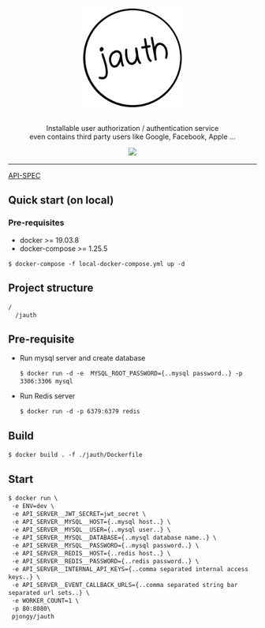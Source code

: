 <div align="center">
  <br/>
  <img src="./docs/image/jauth-logo.png" width="200"/>
  <br/>
  <br/>
  <p>
    Installable user authorization / authentication service  <br/>
    even contains third party users like Google, Facebook, Apple ...  
  </p>
  <p>
    <a href="https://github.com/pjongy/jauth/blob/master/LICENSE">
      <img src="https://img.shields.io/badge/license-MIT-blue.svg"/>
    </a>
  </p>
</div>


---
[API-SPEC](./jauth/README.md)

## Quick start (on local)

### Pre-requisites
- docker >= 19.03.8
- docker-compose >= 1.25.5

```
$ docker-compose -f local-docker-compose.yml up -d
```

## Project structure
```
/
  /jauth
```


## Pre-requisite
- Run mysql server and create database
    ```
    $ docker run -d -e  MYSQL_ROOT_PASSWORD={..mysql password..} -p 3306:3306 mysql
    ```
- Run Redis server
    ```
    $ docker run -d -p 6379:6379 redis
    ```

## Build
```
$ docker build . -f ./jauth/Dockerfile
```

## Start
```
$ docker run \
 -e ENV=dev \
 -e API_SERVER__JWT_SECRET=jwt_secret \
 -e API_SERVER__MYSQL__HOST={..mysql host..} \
 -e API_SERVER__MYSQL__USER={..mysql user..} \
 -e API_SERVER__MYSQL__DATABASE={..mysql database name..} \
 -e API_SERVER__MYSQL__PASSWORD={..mysql password..} \
 -e API_SERVER__REDIS__HOST={..redis host..} \
 -e API_SERVER__REDIS__PASSWORD={..redis password..} \
 -e API_SERVER__INTERNAL_API_KEYS={..comma separated internal access keys..} \
 -e API_SERVER__EVENT_CALLBACK_URLS={..comma separated string bar separated url sets..} \
 -e WORKER_COUNT=1 \
 -p 80:8080\
 pjongy/jauth
```
